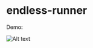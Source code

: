 # endless-runner

Demo:

![Alt text](https://github.com/Stefan247/Endless-runner/tree/master/endless-runner-3d/Assets/DEMO_Screenshot.png)